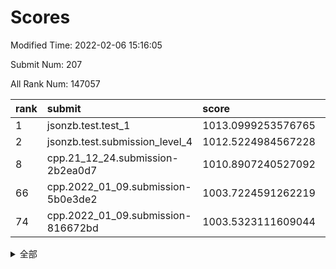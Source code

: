 # Scores

Modified Time: 2022-02-06 15:16:05

Submit Num: 207

All Rank Num: 147057

| rank |               submit               |       score        |       sigma        | pk_num |
| :--- | :--------------------------------- | :----------------- | :----------------- | :----- |
| 1    | jsonzb.test.test_1                 | 1013.0999253576765 | 0.8072162961696401 | 2849   |
| 2    | jsonzb.test.submission_level_4     | 1012.5224984567228 | 0.7895340378439234 | 2845   |
| 8    | cpp.21_12_24.submission-2b2ea0d7   | 1010.8907240527092 | 0.754386451150923  | 2845   |
| 66   | cpp.2022_01_09.submission-5b0e3de2 | 1003.7224591262219 | 0.7197326543222381 | 2840   |
| 74   | cpp.2022_01_09.submission-816672bd | 1003.5323111609044 | 0.7011898645581495 | 2843   |


<details>
<summary>全部</summary>

| rank |                 submit                 |       score        |       sigma        | pk_num |
| :--- | :------------------------------------- | :----------------- | :----------------- | :----- |
| 1    | jsonzb.test.test_1                     | 1013.0999253576765 | 0.8072162961696401 | 2849   |
| 2    | jsonzb.test.submission_level_4         | 1012.5224984567228 | 0.7895340378439234 | 2845   |
| 3    | gobigger.level_3.submission_level_3_8  | 1011.7148677466628 | 0.77627919554897   | 2836   |
| 4    | gobigger.level_3.submission_level_3_13 | 1011.4343177356101 | 0.7790642821564125 | 2839   |
| 5    | gobigger.level_3.submission_level_3_35 | 1011.1995103423435 | 0.7569322460520383 | 2842   |
| 6    | gobigger.level_3.submission_level_3_6  | 1011.0703097028476 | 0.7588386948634027 | 2841   |
| 7    | gobigger.level_3.submission_level_3_5  | 1010.9964209150596 | 0.7897750342772093 | 2844   |
| 8    | cpp.21_12_24.submission-2b2ea0d7       | 1010.8907240527092 | 0.754386451150923  | 2845   |
| 9    | gobigger.level_3.submission_level_3_19 | 1010.7896650526586 | 0.7704735055517333 | 2843   |
| 10   | gobigger.level_3.submission_level_3_2  | 1010.7750686638647 | 0.7438361044346637 | 2843   |
| 11   | gobigger.level_3.submission_level_3_45 | 1010.7585299668788 | 0.7745018719383782 | 2836   |
| 12   | gobigger.level_3.submission_level_3_25 | 1010.6165772991056 | 0.7611879387970336 | 2844   |
| 13   | gobigger.level_3.submission_level_3_40 | 1010.602612485078  | 0.7767498046166406 | 2842   |
| 14   | gobigger.level_3.submission_level_3_49 | 1010.5968885462823 | 0.7651990417302547 | 2837   |
| 15   | gobigger.level_3.submission_level_3_30 | 1010.5933022038497 | 0.7821118194791262 | 2848   |
| 16   | gobigger.level_3.submission_level_3_43 | 1010.5844178877752 | 0.7619510793270425 | 2842   |
| 17   | gobigger.level_3.submission_level_3_46 | 1010.521510834426  | 0.7795275782906508 | 2841   |
| 18   | gobigger.level_3.submission_level_3_36 | 1010.4015342991386 | 0.7858737736390337 | 2845   |
| 19   | gobigger.level_3.submission_level_3_22 | 1010.3227734556868 | 0.745222928625463  | 2841   |
| 20   | gobigger.level_3.submission_level_3_38 | 1010.228978099769  | 0.7576394277418284 | 2839   |
| 21   | gobigger.level_3.submission_level_3_12 | 1010.2200052318475 | 0.7553184714761357 | 2837   |
| 22   | gobigger.level_3.submission_level_3_44 | 1010.2196790270743 | 0.7502120817832171 | 2841   |
| 23   | gobigger.level_3.submission_level_3_37 | 1009.9876164389348 | 0.7616500922230901 | 2849   |
| 24   | gobigger.level_3.submission_level_3_1  | 1009.9855341497331 | 0.744143724901276  | 2835   |
| 25   | gobigger.level_3.submission_level_3_33 | 1009.963520949375  | 0.746317125473939  | 2841   |
| 26   | gobigger.level_3.submission_level_3_17 | 1009.9412823320339 | 0.7675086195075506 | 2841   |
| 27   | gobigger.level_3.submission_level_3_7  | 1009.8001771110422 | 0.7663099721915866 | 2847   |
| 28   | gobigger.level_3.submission_level_3_27 | 1009.7492576633474 | 0.7521186423992243 | 2845   |
| 29   | gobigger.level_3.submission_level_3_11 | 1009.7203433815961 | 0.7510709823122536 | 2837   |
| 30   | gobigger.level_3.submission_level_3_31 | 1009.6566727723571 | 0.7568143972820328 | 2840   |
| 31   | gobigger.level_3.submission_level_3_32 | 1009.621928915091  | 0.7663875387611379 | 2837   |
| 32   | gobigger.level_3.submission_level_3_3  | 1009.6050961982274 | 0.7523492039955858 | 2840   |
| 33   | gobigger.level_3.submission_level_3_47 | 1009.6035202722494 | 0.7583410355927664 | 2839   |
| 34   | gobigger.level_3.submission_level_3_48 | 1009.593493308158  | 0.7691828865560589 | 2842   |
| 35   | gobigger.level_3.submission_level_3_4  | 1009.5755028296771 | 0.7385480665701628 | 2843   |
| 36   | gobigger.level_3.submission_level_3_23 | 1009.5741663044471 | 0.7634948030086809 | 2841   |
| 37   | gobigger.level_3.submission_level_3_42 | 1009.5712158743378 | 0.7652896716511711 | 2838   |
| 38   | gobigger.level_3.submission_level_3_21 | 1009.4612330826018 | 0.7625258488694358 | 2842   |
| 39   | gobigger.level_3.submission_level_3_39 | 1009.413601430045  | 0.7412229871824174 | 2838   |
| 40   | gobigger.level_3.submission_level_3_16 | 1009.4069858347611 | 0.752315172750855  | 2839   |
| 41   | gobigger.level_3.submission_level_3_41 | 1009.3801885129302 | 0.7448520405568978 | 2843   |
| 42   | gobigger.level_3.submission_level_3_29 | 1009.379760022541  | 0.7709519328549872 | 2838   |
| 43   | gobigger.level_3.submission_level_3_28 | 1009.3565530972471 | 0.7652021335517438 | 2841   |
| 44   | gobigger.level_3.submission_level_3_15 | 1009.3127059165498 | 0.7460685477871678 | 2835   |
| 45   | gobigger.level_3.submission_level_3_0  | 1009.2820880202436 | 0.7652537377763204 | 2840   |
| 46   | gobigger.level_3.submission_level_3_34 | 1009.1922615900465 | 0.7559907947799388 | 2842   |
| 47   | gobigger.level_3.submission_level_3_9  | 1009.155154976461  | 0.736924217336153  | 2841   |
| 48   | gobigger.level_3.submission_level_3_24 | 1009.001070249488  | 0.7620618232468825 | 2844   |
| 49   | gobigger.level_3.submission_level_3_10 | 1008.9664137623989 | 0.7386760763532974 | 2843   |
| 50   | gobigger.level_3.submission_level_3_14 | 1008.7496465543014 | 0.7598222985180674 | 2839   |
| 51   | gobigger.level_3.submission_level_3_18 | 1008.6363299329131 | 0.7440144231907617 | 2844   |
| 52   | gobigger.level_3.submission_level_3_26 | 1008.5302369090379 | 0.7327458525321856 | 2840   |
| 53   | gobigger.level_3.submission_level_3_20 | 1008.0597121940626 | 0.7545974226610355 | 2839   |
| 54   | gobigger.level_1.submission_level_1_11 | 1005.7104530683856 | 0.7316440498043844 | 2839   |
| 55   | gobigger.level_1.submission_level_1_22 | 1004.5444428998352 | 0.7366718336590697 | 2839   |
| 56   | gobigger.level_1.submission_level_1_34 | 1004.5262511632806 | 0.7183421873914196 | 2838   |
| 57   | gobigger.level_1.submission_level_1_43 | 1004.4678976415797 | 0.7257747852297316 | 2843   |
| 58   | gobigger.level_1.submission_level_1_33 | 1004.2240422669544 | 0.7242731365328959 | 2841   |
| 59   | gobigger.level_1.submission_level_1_9  | 1004.0519526981196 | 0.7040150112337451 | 2842   |
| 60   | gobigger.level_1.submission_level_1_6  | 1004.0278742004118 | 0.7261270675762483 | 2841   |
| 61   | gobigger.level_1.submission_level_1_29 | 1003.9574399965019 | 0.7186811219782864 | 2843   |
| 62   | gobigger.level_1.submission_level_1_5  | 1003.913039022827  | 0.7222910659012745 | 2842   |
| 63   | gobigger.level_1.submission_level_1_3  | 1003.8439557881254 | 0.7237099319595545 | 2839   |
| 64   | gobigger.level_1.submission_level_1_21 | 1003.8303077127433 | 0.7225336997169717 | 2847   |
| 65   | gobigger.level_1.submission_level_1_15 | 1003.7365069321047 | 0.7182943230299965 | 2843   |
| 66   | cpp.2022_01_09.submission-5b0e3de2     | 1003.7224591262219 | 0.7197326543222381 | 2840   |
| 67   | gobigger.level_1.submission_level_1_14 | 1003.7069356001206 | 0.7171421412258179 | 2837   |
| 68   | gobigger.level_1.submission_level_1_31 | 1003.658476344327  | 0.7249117618877365 | 2841   |
| 69   | gobigger.level_1.submission_level_1_1  | 1003.6112695264815 | 0.722524022151714  | 2845   |
| 70   | gobigger.level_1.submission_level_1_17 | 1003.6018469283047 | 0.7176033064991418 | 2840   |
| 71   | gobigger.level_1.submission_level_1_23 | 1003.5732396534081 | 0.7170308362917017 | 2840   |
| 72   | gobigger.level_1.submission_level_1_41 | 1003.568014427383  | 0.7240046649755442 | 2840   |
| 73   | gobigger.level_1.submission_level_1_7  | 1003.5449324817121 | 0.7184438895220913 | 2843   |
| 74   | cpp.2022_01_09.submission-816672bd     | 1003.5323111609044 | 0.7011898645581495 | 2843   |
| 75   | gobigger.level_1.submission_level_1_39 | 1003.432055126886  | 0.7256619765294665 | 2836   |
| 76   | gobigger.level_1.submission_level_1_28 | 1003.3938237067778 | 0.7113218486659593 | 2847   |
| 77   | gobigger.level_1.submission_level_1_46 | 1003.3800889253212 | 0.7086321424858746 | 2838   |
| 78   | gobigger.level_1.submission_level_1_0  | 1003.3783809197263 | 0.707482020187283  | 2848   |
| 79   | gobigger.level_1.submission_level_1_12 | 1003.3570162227131 | 0.7155823948162255 | 2844   |
| 80   | gobigger.level_1.submission_level_1_47 | 1003.3402147278936 | 0.7123693069006665 | 2843   |
| 81   | gobigger.level_1.submission_level_1_38 | 1003.2618274028464 | 0.7125141727799101 | 2837   |
| 82   | gobigger.level_1.submission_level_1_2  | 1003.1399950391481 | 0.7110137919105977 | 2844   |
| 83   | gobigger.level_1.submission_level_1_10 | 1003.1158018628669 | 0.714930092172845  | 2843   |
| 84   | gobigger.level_1.submission_level_1_44 | 1003.1034619615301 | 0.7097885454527089 | 2844   |
| 85   | gobigger.level_1.submission_level_1_42 | 1003.0841822572922 | 0.7082441628904759 | 2839   |
| 86   | gobigger.level_1.submission_level_1_40 | 1003.0778054896083 | 0.7164518684930428 | 2843   |
| 87   | gobigger.level_1.submission_level_1_26 | 1003.0403161595887 | 0.7138170130049983 | 2839   |
| 88   | gobigger.level_1.submission_level_1_18 | 1002.9995370532824 | 0.7076436002140979 | 2840   |
| 89   | gobigger.level_1.submission_level_1_19 | 1002.9790710298619 | 0.7228276859732436 | 2838   |
| 90   | gobigger.level_1.submission_level_1_25 | 1002.9294451872881 | 0.7217188966888901 | 2840   |
| 91   | gobigger.level_1.submission_level_1_24 | 1002.7999490771554 | 0.7144189471573997 | 2842   |
| 92   | gobigger.level_1.submission_level_1_27 | 1002.6405895146456 | 0.7147948358067303 | 2843   |
| 93   | gobigger.level_1.submission_level_1_49 | 1002.5597069069596 | 0.7071493755239499 | 2843   |
| 94   | gobigger.level_1.submission_level_1_32 | 1002.4644538876521 | 0.7051796555862906 | 2845   |
| 95   | gobigger.level_1.submission_level_1_8  | 1002.4110197571508 | 0.7079995831975582 | 2841   |
| 96   | gobigger.level_1.submission_level_1_36 | 1002.3166901330532 | 0.7088292825984867 | 2840   |
| 97   | gobigger.level_1.submission_level_1_13 | 1002.2938503291979 | 0.7161414068012977 | 2843   |
| 98   | gobigger.level_1.submission_level_1_16 | 1002.2931677830236 | 0.7114101813780036 | 2838   |
| 99   | gobigger.level_1.submission_level_1_37 | 1002.2407822655058 | 0.7134531901528584 | 2844   |
| 100  | gobigger.level_1.submission_level_1_35 | 1002.2406226109754 | 0.7092458279620425 | 2833   |
| 101  | gobigger.level_1.submission_level_1_45 | 1002.0344562357475 | 0.7107592045946965 | 2839   |
| 102  | gobigger.level_1.submission_level_1_30 | 1002.0034855208188 | 0.709332009034299  | 2845   |
| 103  | gobigger.level_1.submission_level_1_4  | 1001.8500543591739 | 0.7094396525981935 | 2848   |
| 104  | gobigger.level_1.submission_level_1_20 | 1001.8409617850384 | 0.7026242859978618 | 2840   |
| 105  | gobigger.level_1.submission_level_1_48 | 1001.5659881283589 | 0.6977462185396419 | 2842   |
| 106  | gobigger.random.submission_random_48   | 997.5573013724778  | 0.705807075878733  | 2842   |
| 107  | gobigger.random.submission_random_7    | 997.3952710630787  | 0.7039970182072717 | 2842   |
| 108  | gobigger.random.submission_random_13   | 997.2713980494902  | 0.7029592075875577 | 2842   |
| 109  | gobigger.random.submission_random_25   | 997.1957623387905  | 0.6964334270710135 | 2847   |
| 110  | gobigger.random.submission_random_24   | 997.0183482834034  | 0.7081959976342967 | 2841   |
| 111  | gobigger.random.submission_random_21   | 996.9646307361991  | 0.7061144035514162 | 2840   |
| 112  | gobigger.random.submission_random_32   | 996.7951877552232  | 0.7167202433489677 | 2846   |
| 113  | gobigger.random.submission_random_40   | 996.7906107953194  | 0.7001044664908598 | 2837   |
| 114  | gobigger.random.submission_random_38   | 996.6641459825178  | 0.7030232866348067 | 2841   |
| 115  | gobigger.random.submission_random_9    | 996.5834938287054  | 0.7310260396528312 | 2839   |
| 116  | gobigger.random.submission_random_23   | 996.5191194902784  | 0.7288201991556337 | 2841   |
| 117  | gobigger.random.submission_random_3    | 996.4868142180123  | 0.7130062683191349 | 2842   |
| 118  | gobigger.random.submission_random_46   | 996.4756227734442  | 0.7175888434613198 | 2844   |
| 119  | gobigger.random.submission_random_41   | 996.44845723767    | 0.710570565315702  | 2845   |
| 120  | gobigger.random.submission_random_44   | 996.4322576335512  | 0.7025386892858407 | 2845   |
| 121  | gobigger.random.submission_random_28   | 996.430505146056   | 0.7138738098631568 | 2842   |
| 122  | gobigger.random.submission_random_42   | 996.3405912348979  | 0.698480206079545  | 2845   |
| 123  | gobigger.random.submission_random_47   | 996.2442620975013  | 0.7025474580505479 | 2847   |
| 124  | gobigger.random.submission_random_2    | 996.0414160796931  | 0.6986034795227265 | 2842   |
| 125  | gobigger.random.submission_random_17   | 996.0332118082218  | 0.7170795405210709 | 2841   |
| 126  | gobigger.random.submission_random_5    | 996.0331658441022  | 0.7096278056510078 | 2844   |
| 127  | gobigger.random.submission_random_45   | 996.0048622724329  | 0.7107737740337515 | 2836   |
| 128  | gobigger.random.submission_random_22   | 995.9756008311083  | 0.7102915289943079 | 2844   |
| 129  | gobigger.random.submission_random_8    | 995.9584381240934  | 0.7096957534170565 | 2842   |
| 130  | gobigger.random.submission_random_26   | 995.902101019562   | 0.7053154570978357 | 2845   |
| 131  | gobigger.random.submission_random_37   | 995.8901252497312  | 0.7103090512791106 | 2838   |
| 132  | gobigger.random.submission_random_0    | 995.8747724230855  | 0.7018905163175672 | 2842   |
| 133  | gobigger.random.submission_random_31   | 995.8286189588033  | 0.7119515118176281 | 2844   |
| 134  | gobigger.random.submission_random_19   | 995.8160374032159  | 0.7094993969708664 | 2845   |
| 135  | gobigger.random.submission_random_27   | 995.7761532449525  | 0.7243770023227509 | 2841   |
| 136  | gobigger.random.submission_random_35   | 995.7466322265323  | 0.7117696394644689 | 2840   |
| 137  | gobigger.random.submission_random_6    | 995.6729896909569  | 0.6949766539393464 | 2843   |
| 138  | gobigger.random.submission_random_11   | 995.6056481449845  | 0.7215372294842787 | 2845   |
| 139  | gobigger.random.submission_random_12   | 995.5027903331064  | 0.7168094999205059 | 2842   |
| 140  | gobigger.random.submission_random_18   | 995.4917068152853  | 0.7006731893947976 | 2846   |
| 141  | gobigger.random.submission_random_10   | 995.4261467966934  | 0.724946499037769  | 2838   |
| 142  | gobigger.random.submission_random_43   | 995.353114851041   | 0.7152592240924396 | 2844   |
| 143  | gobigger.random.submission_random_20   | 995.3250344753299  | 0.6999996871550773 | 2834   |
| 144  | gobigger.random.submission_random_16   | 995.3038761707904  | 0.7031969489786433 | 2839   |
| 145  | gobigger.level_2.submission_level_2_19 | 995.2827091600733  | 0.7191019237100474 | 2846   |
| 146  | gobigger.random.submission_random_4    | 995.2757265427008  | 0.7060486713536358 | 2845   |
| 147  | gobigger.random.submission_random_29   | 995.2459866147192  | 0.7096808205409458 | 2841   |
| 148  | gobigger.random.submission_random_30   | 995.2218273939596  | 0.7200204162045488 | 2835   |
| 149  | gobigger.random.submission_random_33   | 995.1293931253814  | 0.7173447370816393 | 2840   |
| 150  | gobigger.random.submission_random_15   | 995.0713116566341  | 0.7212123805108617 | 2841   |
| 151  | gobigger.random.submission_random_49   | 994.9268215970343  | 0.7162185175012713 | 2844   |
| 152  | gobigger.random.submission_random_39   | 994.9101651118203  | 0.7071089532102278 | 2843   |
| 153  | gobigger.random.submission_random_36   | 994.90903787214    | 0.7292027878909987 | 2842   |
| 154  | gobigger.level_2.submission_level_2_16 | 994.5504628617864  | 0.7215612803984206 | 2837   |
| 155  | gobigger.random.submission_random_1    | 994.5347859297507  | 0.7295774073773946 | 2846   |
| 156  | gobigger.random.submission_random_34   | 994.3443473864404  | 0.7245926546426277 | 2837   |
| 157  | gobigger.random.submission_random_14   | 994.2906722357801  | 0.7263676500158839 | 2841   |
| 158  | gobigger.level_2.submission_level_2_47 | 993.580756806571   | 0.7266662974950718 | 2839   |
| 159  | gobigger.level_2.submission_level_2_12 | 993.5726071445221  | 0.7347389945464837 | 2846   |
| 160  | gobigger.level_2.submission_level_2_23 | 993.3915592317103  | 0.7139749250142934 | 2843   |
| 161  | gobigger.level_2.submission_level_2_24 | 993.3896789935186  | 0.7299984914509295 | 2843   |
| 162  | gobigger.level_2.submission_level_2_30 | 993.2435312770021  | 0.7463832339149997 | 2841   |
| 163  | gobigger.level_2.submission_level_2_38 | 993.1602076752963  | 0.7395274147263544 | 2843   |
| 164  | gobigger.level_2.submission_level_2_13 | 992.9550122595609  | 0.7403763075946123 | 2844   |
| 165  | gobigger.level_2.submission_level_2_7  | 992.9468928957331  | 0.7296066791635876 | 2847   |
| 166  | gobigger.level_2.submission_level_2_37 | 992.8983328252872  | 0.7406617157218316 | 2846   |
| 167  | gobigger.level_2.submission_level_2_15 | 992.8625265393105  | 0.7551427908279856 | 2838   |
| 168  | gobigger.level_2.submission_level_2_28 | 992.7010174607486  | 0.733037819921025  | 2845   |
| 169  | gobigger.level_2.submission_level_2_9  | 992.698435011551   | 0.7301713288311806 | 2837   |
| 170  | gobigger.level_2.submission_level_2_11 | 992.5783554418326  | 0.75623282801616   | 2845   |
| 171  | gobigger.level_2.submission_level_2_1  | 992.5727795421557  | 0.7448554715612971 | 2841   |
| 172  | gobigger.level_2.submission_level_2_4  | 992.5623010735128  | 0.7510258778598109 | 2836   |
| 173  | gobigger.level_2.submission_level_2_22 | 992.5360974549493  | 0.7342600968308884 | 2843   |
| 174  | gobigger.level_2.submission_level_2_29 | 992.5211635834999  | 0.7335338117070673 | 2842   |
| 175  | gobigger.level_2.submission_level_2_48 | 992.4721444686761  | 0.7469290335147242 | 2841   |
| 176  | gobigger.level_2.submission_level_2_26 | 992.4395464728057  | 0.7341971682029238 | 2842   |
| 177  | gobigger.level_2.submission_level_2_18 | 992.4002339643293  | 0.7283204972908953 | 2839   |
| 178  | gobigger.level_2.submission_level_2_20 | 992.3285314783028  | 0.74849882806414   | 2840   |
| 179  | gobigger.level_2.submission_level_2_45 | 992.3032905740973  | 0.7351451625037654 | 2836   |
| 180  | gobigger.level_2.submission_level_2_17 | 992.2046818750015  | 0.742611832300722  | 2845   |
| 181  | gobigger.level_2.submission_level_2_42 | 992.1797931276312  | 0.7421450884891644 | 2843   |
| 182  | gobigger.level_2.submission_level_2_46 | 992.1777674477623  | 0.7581944807106022 | 2845   |
| 183  | gobigger.level_2.submission_level_2_49 | 992.1737110297125  | 0.7410895366496932 | 2844   |
| 184  | gobigger.level_2.submission_level_2_36 | 992.1364230675689  | 0.7495148427457052 | 2838   |
| 185  | gobigger.level_2.submission_level_2_25 | 992.1164162632487  | 0.7546966749004651 | 2835   |
| 186  | gobigger.level_2.submission_level_2_10 | 991.9490064482604  | 0.7563258247340497 | 2844   |
| 187  | gobigger.level_2.submission_level_2_34 | 991.9387673056983  | 0.7498677377105416 | 2840   |
| 188  | gobigger.level_2.submission_level_2_41 | 991.8918202790423  | 0.7493771711117188 | 2842   |
| 189  | gobigger.level_2.submission_level_2_31 | 991.734326036287   | 0.7582581138184611 | 2842   |
| 190  | gobigger.level_2.submission_level_2_27 | 991.6776667687121  | 0.7397497397302072 | 2843   |
| 191  | gobigger.level_2.submission_level_2_14 | 991.5848539698256  | 0.7569567590090475 | 2845   |
| 192  | gobigger.level_2.submission_level_2_32 | 991.5774096119515  | 0.7414091852309446 | 2843   |
| 193  | gobigger.level_2.submission_level_2_39 | 991.5708017597399  | 0.7701428832611382 | 2848   |
| 194  | gobigger.level_2.submission_level_2_2  | 991.5187717593203  | 0.7390431149045736 | 2844   |
| 195  | gobigger.level_2.submission_level_2_35 | 991.4870499654539  | 0.7423465768188063 | 2845   |
| 196  | gobigger.level_2.submission_level_2_0  | 991.349267944762   | 0.747152837658342  | 2833   |
| 197  | gobigger.level_2.submission_level_2_21 | 991.3403926358909  | 0.7599213853198289 | 2847   |
| 198  | gobigger.level_2.submission_level_2_6  | 991.3382420797485  | 0.7479296786501228 | 2844   |
| 199  | gobigger.level_2.submission_level_2_33 | 991.2842005506328  | 0.7356730177883739 | 2845   |
| 200  | gobigger.level_2.submission_level_2_8  | 991.2520363621251  | 0.7676168909416836 | 2838   |
| 201  | gobigger.level_2.submission_level_2_44 | 990.9581049798325  | 0.7495516548748192 | 2845   |
| 202  | gobigger.level_2.submission_level_2_43 | 990.8174158368739  | 0.7634083726317676 | 2848   |
| 203  | gobigger.level_2.submission_level_2_3  | 990.3593324419735  | 0.7783482674783284 | 2837   |
| 204  | gobigger.level_2.submission_level_2_5  | 990.3425139284547  | 0.7746010995057419 | 2841   |
| 205  | gobigger.level_2.submission_level_2_40 | 990.2351075317796  | 0.7616431058585599 | 2843   |
| 206  | gobigger.none.submission_none_0        | 975.369915779164   | 1.4237632797171025 | 2843   |
| 207  | gobigger.none.submission_none_1        | 974.667962738955   | 1.6010235318839392 | 2845   |

</details>